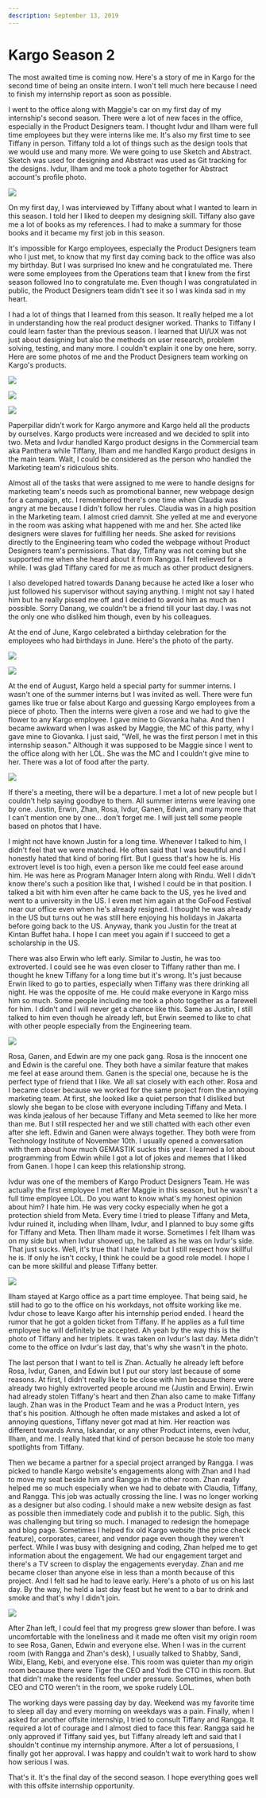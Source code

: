 ```yaml
---
description: September 13, 2019
---
```


# Kargo Season 2

The most awaited time is coming now. Here's a story of me in Kargo for the second time of being an onsite intern. I won't tell much here because I need to finish my internship report as soon as possible.

I went to the office along with Maggie's car on my first day of my internship's second season. There were a lot of new faces in the office, especially in the Product Designers team. I thought Ivdur and Ilham were full time employees but they were interns like me. It's also my first time to see Tiffany in person. Tiffany told a lot of things such as the design tools that we would use and many more. We were going to use Sketch and Abstract. Sketch was used for designing and Abstract was used as Git tracking for the designs. Ivdur, Ilham and me took a photo together for Abstract account's profile photo.

![](<../../.gitbook/assets/WhatsApp Image 2019-06-24 at 11.32.40.jpeg>)

On my first day, I was interviewed by Tiffany about what I wanted to learn in this season. I told her I liked to deepen my designing skill. Tiffany also gave me a lot of books as my references. I had to make a summary for those books and it became my first job in this season.

It's impossible for Kargo employees, especially the Product Designers team who I just met, to know that my first day coming back to the office was also my birthday. But I was surprised Ino knew and he congratulated me. There were some employees from the Operations team that I knew from the first season followed Ino to congratulate me. Even though I was congratulated in public, the Product Designers team didn't see it so I was kinda sad in my heart.

I had a lot of things that I learned from this season. It really helped me a lot in understanding how the real product designer worked. Thanks to Tiffany I could learn faster than the previous season. I learned that UI/UX was not just about designing but also the methods on user research, problem solving, testing, and many more. I couldn't explain it one by one here, sorry. Here are some photos of me and the Product Designers team working on Kargo's products.

![](<../../.gitbook/assets/0 copy 2.jpg>)

![](../../.gitbook/assets/0.jpg)

![](../../.gitbook/assets/1.jpg)

Paperpillar didn't work for Kargo anymore and Kargo held all the products by ourselves. Kargo products were increased and we decided to split into two. Meta and Ivdur handled Kargo product designs in the Commercial team aka Panthera while Tiffany, Ilham and me handled Kargo product designs in the main team. Wait, I could be considered as the person who handled the Marketing team's ridiculous shits.

Almost all of the tasks that were assigned to me were to handle designs for marketing team's needs such as promotional banner, new webpage design for a campaign, etc. I remembered there's one time when Claudia was angry at me because I didn't follow her rules. Claudia was in a high position in the Marketing team. I almost cried damnit. She yelled at me and everyone in the room was asking what happened with me and her. She acted like designers were slaves for fulfilling her needs. She asked for revisions directly to the Engineering team who coded the webpage without Product Designers team's permissions. That day, Tiffany was not coming but she supported me when she heard about it from Rangga. I felt relieved for a while. I was glad Tiffany cared for me as much as other product designers.

I also developed hatred towards Danang because he acted like a loser who just followed his supervisor without saying anything. I might not say I hated him but he really pissed me off and I decided to avoid him as much as possible. Sorry Danang, we couldn't be a friend till your last day. I was not the only one who disliked him though, even by his colleagues.

At the end of June, Kargo celebrated a birthday celebration for the employees who had birthdays in June. Here's the photo of the party.

![](../../.gitbook/assets/internship\_party.png)

![](../../.gitbook/assets/MicrosoftTeams-image.png)

At the end of August, Kargo held a special party for summer interns. I wasn't one of the summer interns but I was invited as well. There were fun games like true or false about Kargo and guessing Kargo employees from a piece of photo. Then the interns were given a rose and we had to give the flower to any Kargo employee. I gave mine to Giovanka haha. And then I became awkward when I was asked by Maggie, the MC of this party, why I gave mine to Giovanka. I just said, "Well, he was the first person I met in this internship season." Although it was supposed to be Maggie since I went to the office along with her LOL. She was the MC and I couldn't give mine to her. There was a lot of food after the party.

![](../../.gitbook/assets/DSC\_0618.jpg)

If there's a meeting, there will be a departure. I met a lot of new people but I couldn't help saying goodbye to them. All summer interns were leaving one by one. Justin, Erwin, Zhan, Rosa, Ivdur, Ganen, Edwin, and many more that I can't mention one by one... don't forget me. I will just tell some people based on photos that I have.

I might not have known Justin for a long time. Whenever I talked to him, I didn't feel that we were matched. He often said that I was beautiful and I honestly hated that kind of boring flirt. But I guess that's how he is. His extrovert level is too high, even a person like me could feel ease around him. He was here as Program Manager Intern along with Rindu. Well I didn't know there's such a position like that, I wished I could be in that position. I talked a bit with him even after he came back to the US, yes he lived and went to a university in the US. I even met him again at the GoFood Festival near our office even when he's already resigned. I thought he was already in the US but turns out he was still here enjoying his holidays in Jakarta before going back to the US. Anyway, thank you Justin for the treat at Kintan Buffet haha. I hope I can meet you again if I succeed to get a scholarship in the US.

There was also Erwin who left early. Similar to Justin, he was too extroverted. I could see he was even closer to Tiffany rather than me. I thought he knew Tiffany for a long time but it's wrong. It's just because Erwin liked to go to parties, especially when Tiffany was there drinking all night. He was the opposite of me. He could make everyone in Kargo miss him so much. Some people including me took a photo together as a farewell for him. I didn't and I will never get a chance like this. Same as Justin, I still talked to him even though he already left, but Erwin seemed to like to chat with other people especially from the Engineering team.

![](<../../.gitbook/assets/MicrosoftTeams-image copy 2.png>)

Rosa, Ganen, and Edwin are my one pack gang. Rosa is the innocent one and Edwin is the careful one. They both have a similar feature that makes me feel at ease around them. Ganen is the special one, because he is the perfect type of friend that I like. We all sat closely with each other. Rosa and I became closer because we worked for the same project from the annoying marketing team. At first, she looked like a quiet person that I disliked but slowly she began to be close with everyone including Tiffany and Meta. I was kinda jealous of her because Tiffany and Meta seemed to like her more than me. But I still respected her and we still chatted with each other even after she left. Edwin and Ganen were always together. They both were from Technology Institute of November 10th. I usually opened a conversation with them about how much GEMASTIK sucks this year. I learned a lot about programming from Edwin while I got a lot of jokes and memes that I liked from Ganen. I hope I can keep this relationship strong.

Ivdur was one of the members of Kargo Product Designers Team. He was actually the first employee I met after Maggie in this season, but he wasn't a full time employee LOL. Do you want to know what's my honest opinion about him? I hate him. He was very cocky especially when he got a protection shield from Meta. Every time I tried to please Tiffany and Meta, Ivdur ruined it, including when Ilham, Ivdur, and I planned to buy some gifts for Tiffany and Meta. Then Ilham made it worse. Sometimes I felt Ilham was on my side but when Ivdur showed up, he talked as he was on Ivdur's side. That just sucks. Well, it's true that I hate Ivdur but I still respect how skillful he is. If only he isn't cocky, I think he could be a good role model. I hope I can be more skillful and please Tiffany better.

![](<../../.gitbook/assets/WhatsApp Image 2019-09-06 at 18.27.57.jpeg>)

Ilham stayed at Kargo office as a part time employee. That being said, he still had to go to the office on his workdays, not offsite working like me. Ivdur chose to leave Kargo after his internship period ended. I heard the rumor that he got a golden ticket from Tiffany. If he applies as a full time employee he will definitely be accepted. Ah yeah by the way this is the photo of Tiffany and her triplets. It was taken on Ivdur's last day. Meta didn't come to the office on Ivdur's last day, that's why she wasn't in the photo.

The last person that I want to tell is Zhan. Actually he already left before Rosa, Ivdur, Ganen, and Edwin but I put our story last because of some reasons. At first, I didn't really like to be close with him because there were already two highly extroverted people around me (Justin and Erwin). Erwin had already stolen Tiffany's heart and then Zhan also came to make Tiffany laugh. Zhan was in the Product Team and he was a Product Intern, yes that's his position. Although he often made mistakes and asked a lot of annoying questions, Tiffany never got mad at him. Her reaction was different towards Anna, Iskandar, or any other Product interns, even Ivdur, Ilham, and me. I really hated that kind of person because he stole too many spotlights from Tiffany.

Then we became a partner for a special project arranged by Rangga. I was picked to handle Kargo website's engagements along with Zhan and I had to move my seat beside him and Rangga in the other room. Zhan really helped me so much especially when we had to debate with Claudia, Tiffany, and Rangga. This job was actually crossing the line. I was no longer working as a designer but also coding. I should make a new website design as fast as possible then immediately code and publish it to the public. Sigh, this was challenging but tiring so much. I managed to redesign the homepage and blog page. Sometimes I helped fix old Kargo website (the price check feature), corporates, career, and vendor page even though they weren't perfect. While I was busy with designing and coding, Zhan helped me to get information about the engagement. We had our engagement target and there's a TV screen to display the engagements everyday. Zhan and me became closer than anyone else in less than a month because of this project. And I felt sad he had to leave early. Here's a photo of us on his last day. By the way, he held a last day feast but he went to a bar to drink and smoke and that's why I didn't join.

![](<../../.gitbook/assets/WhatsApp Image 2019-08-30 at 19.11.55.jpeg>)

After Zhan left, I could feel that my progress grew slower than before. I was uncomfortable with the loneliness and it made me often visit my origin room to see Rosa, Ganen, Edwin and everyone else. When I was in the current room (with Rangga and Zhan's desk), I usually talked to Shabby, Sandi, Wibi, Elang, Kebi, and everyone else. This room was quieter than my origin room because there were Tiger the CEO and Yodi the CTO in this room. But that didn't make the residents feel under pressure. Sometimes, when both CEO and CTO weren't in the room, we spoke rudely LOL.

The working days were passing day by day. Weekend was my favorite time to sleep all day and every morning on weekdays was a pain. Finally, when I asked for another offsite internship, I tried to consult Tiffany and Rangga. It required a lot of courage and I almost died to face this fear. Rangga said he only approved if Tiffany said yes, but Tiffany already left and said that I shouldn't continue my internship anymore. After a lot of persuasions, I finally got her approval. I was happy and couldn't wait to work hard to show how serious I was.

That's it. It's the final day of the second season. I hope everything goes well with this offsite internship opportunity.
